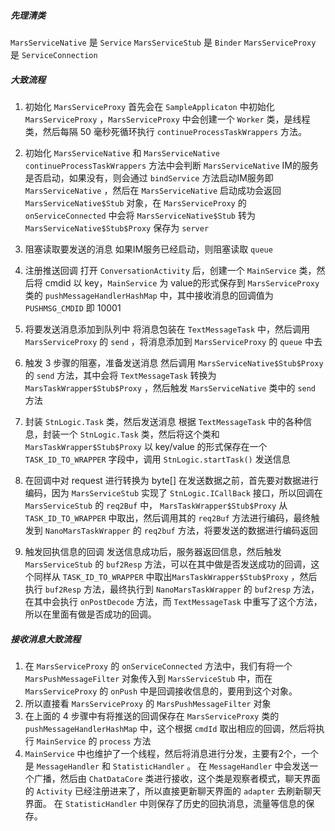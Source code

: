 ##### 先理清类
`MarsServiceNative` 是 `Service`
`MarsServiceStub` 是 `Binder`
`MarsServiceProxy` 是 `ServiceConnection`

##### 大致流程

1. 初始化 `MarsServiceProxy` 
首先会在 `SampleApplicaton` 中初始化 `MarsServiceProxy` ，`MarsServiceProxy` 中会创建一个 `Worker`  类，是线程类，然后每隔 50 毫秒死循环执行 `continueProcessTaskWrappers` 方法。

2. 初始化 `MarsServiceNative` 和 `MarsServiceNative` 
`continueProcessTaskWrappers` 方法中会判断 `MarsServiceNative`  IM的服务是否启动，如果没有，则会通过 `bindService` 方法启动IM服务即 `MarsServiceNative` ，然后在 `MarsServiceNative`  启动成功会返回 `MarsServiceNative$Stub`  对象，在 `MarsServiceProxy`  的 `onServiceConnected` 中会将 `MarsServiceNative$Stub`  转为  `MarsServiceNative$Stub$Proxy`   保存为 `server`

3. 阻塞读取要发送的消息
如果IM服务已经启动，则阻塞读取 `queue` 

4. 注册推送回调
打开 `ConversationActivity` 后，创建一个 `MainService` 类，然后将 cmdid 以 key，`MainService` 为 value的形式保存到 `MarsServiceProxy` 类的 `pushMessageHandlerHashMap` 中，其中接收消息的回调值为 `PUSHMSG_CMDID` 即 10001

5. 将要发送消息添加到队列中
将消息包装在 `TextMessageTask` 中，然后调用 `MarsServiceProxy`  的 `send` ，将消息添加到 `MarsServiceProxy`  的 `queue`  中去

6. 触发 3 步骤的阻塞，准备发送消息
然后调用 `MarsServiceNative$Stub$Proxy`  的 `send` 方法，其中会将 `TextMessageTask`  转换为 `MarsTaskWrapper$Stub$Proxy`  ，然后触发 `MarsServiceNative` 类中的 `send` 方法

7. 封装 `StnLogic.Task`  类，然后发送消息
根据 `TextMessageTask`  中的各种信息，封装一个 `StnLogic.Task`  类，然后将这个类和 `MarsTaskWrapper$Stub$Proxy`  以 key/value 的形式保存在一个 `TASK_ID_TO_WRAPPER` 字段中，调用 `StnLogic.startTask()` 发送信息

8. 在回调中对 request 进行转换为 byte[] 
在发送数据之前，首先要对数据进行编码，因为 `MarsServiceStub` 实现了 `StnLogic.ICallBack`  接口，所以回调在 `MarsServiceStub`  的 `req2Buf` 中， `MarsTaskWrapper$Stub$Proxy`  从 `TASK_ID_TO_WRAPPER`  中取出，然后调用其的  `req2Buf` 方法进行编码，最终触发到 `NanoMarsTaskWrapper` 的 `req2buf` 方法，将要发送的数据进行编码返回

9. 触发回执信息的回调
发送信息成功后，服务器返回信息，然后触发  `MarsServiceStub`  的 `buf2Resp` 方法，可以在其中做是否发送成功的回调，这个同样从 `TASK_ID_TO_WRAPPER`  中取出`MarsTaskWrapper$Stub$Proxy`  ，然后执行  `buf2Resp` 方法，最终执行到 `NanoMarsTaskWrapper` 的 `buf2resp` 方法，在其中会执行 `onPostDecode` 方法，而 `TextMessageTask` 中重写了这个方法，所以在里面有做是否成功的回调。

##### 接收消息大致流程
1. 在 `MarsServiceProxy`  的 `onServiceConnected` 方法中，我们有将一个 `MarsPushMessageFilter` 对象传入到 `MarsServiceStub`  中，而在 `MarsServiceProxy`  的 `onPush` 中是回调接收信息的，要用到这个对象。
2. 所以直接看  `MarsServiceProxy`  的 `MarsPushMessageFilter` 对象
3. 在上面的 4 步骤中有将推送的回调保存在 `MarsServiceProxy` 类的 `pushMessageHandlerHashMap` 中，这个根据 `cmdId` 取出相应的回调，然后将执行 `MainService` 的 `process` 方法
 4. `MainService` 中也维护了一个线程，然后将消息进行分发，主要有2个，一个是 `MessageHandler` 和 `StatisticHandler` 。
 在 `MessageHandler`  中会发送一个广播，然后由 `ChatDataCore`  类进行接收，这个类是观察者模式，聊天界面的 `Activity` 已经注册进来了，所以直接更新聊天界面的 `adapter` 去刷新聊天界面。
 在 `StatisticHandler` 中则保存了历史的回执消息，流量等信息的保存。